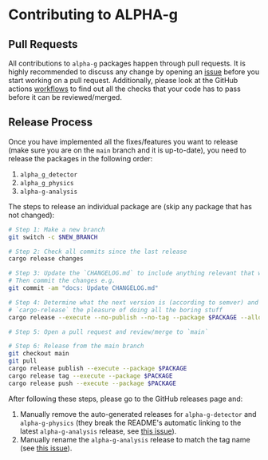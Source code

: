 # Contributing to ALPHA-g

## Pull Requests

All contributions to `alpha-g` packages happen through pull requests. It is
highly recommended to discuss any change by opening an
[issue](https://github.com/ALPHA-g-Experiment/alpha-g/issues) before you start
working on a pull request. Additionally, please look at the GitHub actions
[workflows](https://github.com/ALPHA-g-Experiment/alpha-g/tree/main/.github/workflows)
to find out all the checks that your code has to pass before it can be
reviewed/merged.

## Release Process

Once you have implemented all the fixes/features you want to release (make sure
you are on the `main` branch and it is up-to-date), you need to release the
packages in the following order:

1. `alpha_g_detector`
2. `alpha_g_physics`
3. `alpha-g-analysis`

The steps to release an individual package are (skip any package that has not
changed):

```bash
# Step 1: Make a new branch
git switch -c $NEW_BRANCH

# Step 2: Check all commits since the last release
cargo release changes

# Step 3: Update the `CHANGELOG.md` to include anything relevant that was missed
# Then commit the changes e.g.
git commit -am "docs: Update CHANGELOG.md"

# Step 4: Determine what the next version is (according to semver) and give
# `cargo-release` the pleasure of doing all the boring stuff
cargo release --execute --no-publish --no-tag --package $PACKAGE --allow-branch=$NEW_BRANCH $NEW_VERSION

# Step 5: Open a pull request and review/merge to `main`

# Step 6: Release from the main branch
git checkout main
git pull
cargo release publish --execute --package $PACKAGE
cargo release tag --execute --package $PACKAGE
cargo release push --execute --package $PACKAGE
```

After following these steps, please go to the GitHub releases page and:
1. Manually remove the auto-generated releases for `alpha-g-detector` and
  `alpha-g-physics` (they break the README's automatic linking to the latest
  `alpha-g-analysis` release, see
  [this issue](https://github.com/axodotdev/cargo-dist/issues/1287)).
2. Manually rename the `alpha-g-analysis` release to match the tag name
  (see [this issue](https://github.com/axodotdev/cargo-dist/issues/1286)).
